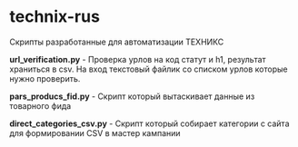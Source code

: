 # technix-rus
Скрипты разработанные для автоматизации ТЕХНИКС

**url_verification.py** - Проверка урлов на код статут и h1, результат храниться в csv. На вход текстовый файлик со списком урлов которые нужно проверить.

**pars_producs_fid.py** - Скрипт который вытаскивает данные из товарного фида

**direct_categories_csv.py** - Скрипт который собирает категории с сайта для формировании CSV в мастер кампании
